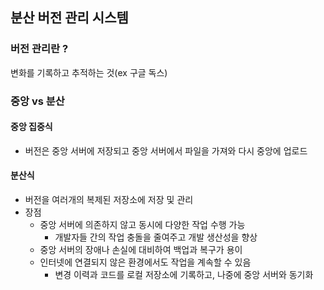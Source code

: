 ## 분산 버전 관리 시스템
### 버전 관리란 ?
변화를 기록하고 추적하는 것(ex 구글 독스)

### 중앙 vs 분산
#### 중앙 집중식
- 버전은 중앙 서버에 저장되고 중앙 서버에서 파일을 가져와 다시 중앙에 업로드
#### 분산식
- 버전을 여러개의 복제된 저장소에 저장 및 관리
- 장점
  - 중앙 서버에 의존하지 않고 동시에 다양한 작업 수행 가능
    - 개발자들 간의 작업 충돌을 줄여주고 개발 생산성을 향상
  - 중앙 서버의 장애나 손실에 대비하여 백업과 복구가 용이
  - 인터넷에 연결되지 않은 환경에서도 작업을 계속할 수 있음
    - 변경 이력과 코드를 로컬 저장소에 기록하고, 나중에 중앙 서버와 동기화

